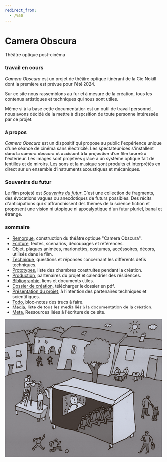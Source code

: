 ```yaml
---
redirect_from:
  - /%60
---
```


# Camera Obscura

Théâtre optique post-cinéma

### travail en cours

*Camera Obscura* est un projet de théâtre optique itinérant de la Cie Nokill dont la première est prévue pour l'été 2024. 

Sur ce site nous rassemblons au fur et à mesure de la création, tous les contenus artistiques et techniques qui nous sont utiles. 

Même si à la base cette documentation est un outil de travail personnel, nous avons décidé de la mettre à disposition de toute personne intéressée par ce projet.

### à propos

*Camera Obscura* est un dispositif qui propose au public l'expérience unique d'une séance de cinéma sans électricité. Les spectateur·ices s'installent dans la camera obscura et assistent à la projection d’un film tourné à l'extérieur. Les images sont projetées grâce à un système optique fait de lentilles et de miroirs. Les sons et la musique sont produits et interprétés en direct sur un ensemble d’instruments acoustiques et mécaniques.

### Souvenirs du futur

Le film projeté est [*Souvenirs du futur*](contenu/ecriture/souvenirs-du-futur.md). C'est une collection de fragments, des évocations vagues ou anecdotiques de futurs possibles. Des récits d'anticipations qui s'affranchissent des thèmes de la science fiction et proposent une vision ni utopique ni apocalyptique d'un futur pluriel, banal et étrange.

### sommaire

- [Remorque](contenu/remorque.md), construction du théâtre optique "Camera Obscura".
- [Écriture](contenu/ecriture), textes, scenarios, découpages et références.
- [Objet](contenu/objet), plaques animées, marionettes, costumes, accéssoires, décors, utilisés dans le film.
- [Technique](contenu/technique), questions et réponses concernant les differents défis techniques. 
- [Prototypes](contenu/prototypes), liste des chambres construites pendant la création.
- [Production](contenu/production.md), partenaires du projet et calendrier des résidences.
- [Bibliographie](contenu/bibliographie.md), liens et documents utiles.
- [Dossier de création](contenu/dossier/dossier-camera-obscura-2024-web.pdf), télécharger le dossier en pdf.
- [Présentation du projet](contenu/presentation-partenaires.md), à l’intention des partenaires techniques et scientifiques.
- [Todo](contenu/todo.md), bloc-notes des trucs à faire.
- [Media](contenu/media.md), liste de tous les media liés à la documentation de la création.
- [Meta](contenu/meta.md), Ressources liées à l'écriture de ce site.


![Dessin de la remorque](contenu/dessins/visuel-camera-obscura.png)

